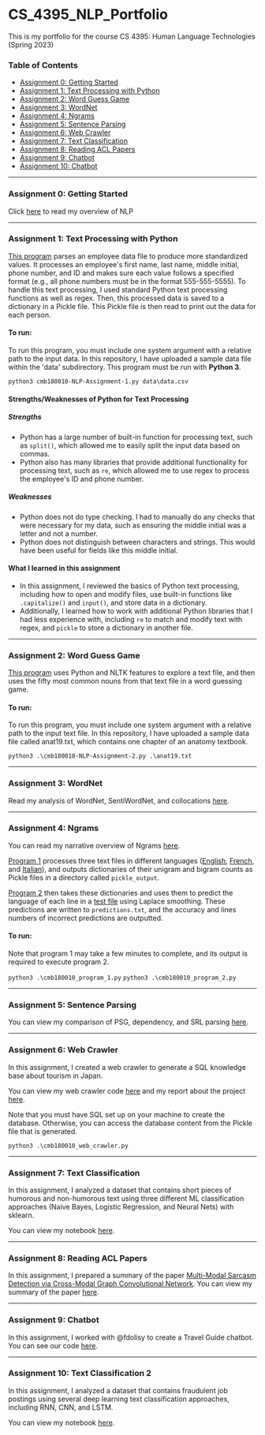 # CS_4395_NLP_Portfolio
This is my portfolio for the course CS 4395: Human Language Technologies (Spring 2023)

### Table of Contents

- [Assignment 0: Getting Started](#assignment-0-getting-started)
- [Assignment 1: Text Processing with Python](#assignment-1-text-processing-with-python)
- [Assignment 2: Word Guess Game](#assignment-2-word-guess-game)
- [Assignment 3: WordNet](#assignment-3-wordnet)
- [Assignment 4: Ngrams](#assignment-4-ngrams)
- [Assignment 5: Sentence Parsing](#assignment-5-sentence-parsing)
- [Assignment 6: Web Crawler](#assignment-6-web-crawler)
- [Assignment 7: Text Classification](#assignment-7-text-classification)
- [Assignment 8: Reading ACL Papers](#assignment-8-reading-acl-papers)
- [Assignment 9: Chatbot](#assignment-9-chatbot)
- [Assignment 10: Chatbot](#assignment-10-text-classification)

-----

### Assignment 0: Getting Started
Click [here](https://github.com/cadybaltz/CS_4395_NLP_Portfolio/blob/main/Assignment_0/Overview_of_NLP.pdf) to read my overview of NLP

-----

### Assignment 1: Text Processing with Python
[This program](https://github.com/cadybaltz/CS_4395_NLP_Portfolio/blob/main/Assignment_1/cmb180010-NLP-Assignment-1.py) parses an employee data file to produce more standardized values. It processes an employee's first name, last name, middle initial, phone number, and ID and makes sure each value follows a specified format (e.g., all phone numbers must be in the format 555-555-5555). To handle this text processing, I used standard Python text processing functions as well as regex. Then, this processed data is saved to a dictionary in a Pickle file. This Pickle file is then read to print out the data for each person.

#### To run:
To run this program, you must include one system argument with a relative path to the input data. In this repository, I have uploaded a sample data file within the 'data' subdirectory. This program must be run with **Python 3**.

`python3 cmb180010-NLP-Assignment-1.py data\data.csv`

#### Strengths/Weaknesses of Python for Text Processing
##### Strengths
- Python has a large number of built-in function for processing text, such as `split()`, which allowed me to easily split the input data based on commas.
- Python also has many libraries that provide additional functionality for processing text, such as `re`, which allowed me to use regex to process the employee's ID and phone number.

##### Weaknesses
- Python does not do type checking. I had to manually do any checks that were necessary for my data, such as ensuring the middle initial was a letter and not a number.
- Python does not distinguish between characters and strings. This would have been useful for fields like this middle initial.

#### What I learned in this assignment
- In this assignment, I reviewed the basics of Python text processing, including how to open and modify files, use built-in functions like `.capitalize()` and `input()`, and store data in a dictionary.
- Additionally, I learned how to work with additional Python libraries that I had less experience with, including `re` to match and modify text with regex, and `pickle` to store a dictionary in another file.

-----

### Assignment 2: Word Guess Game
[This program](https://github.com/cadybaltz/CS_4395_NLP_Portfolio/blob/main/Assignment_2/cmb180010-NLP-Assignment-2.py) uses Python and NLTK features to explore a text file, and then uses the fifty most common nouns from that text file in a word guessing game.

#### To run:
To run this program, you must include one system argument with a relative path to the input text file. In this repository, I have uploaded a sample data file called anat19.txt, which contains one chapter of an anatomy textbook.

`python3 .\cmb180010-NLP-Assignment-2.py .\anat19.txt`


-----

### Assignment 3: WordNet
Read my analysis of WordNet, SentiWordNet, and collocations [here](https://github.com/cadybaltz/CS_4395_NLP_Portfolio/blob/main/Assignment_3/cmb180010-NLP-Assignment-3.pdf).


-----

### Assignment 4: Ngrams

You can read my narrative overview of Ngrams [here](https://github.com/cadybaltz/CS_4395_NLP_Portfolio/blob/main/Assignment_4/cmb180010_ngrams_narrative.pdf).

[Program 1](https://github.com/cadybaltz/CS_4395_NLP_Portfolio/blob/main/Assignment_4/cmb180010_program_1.py) processes three text files in different languages ([English](https://github.com/cadybaltz/CS_4395_NLP_Portfolio/blob/main/Assignment_4/data/LangId.train.English), [French](https://github.com/cadybaltz/CS_4395_NLP_Portfolio/blob/main/Assignment_4/data/LangId.train.French), and [Italian](https://github.com/cadybaltz/CS_4395_NLP_Portfolio/blob/main/Assignment_4/data/LangId.train.Italian)), and outputs dictionaries of their unigram and bigram counts as Pickle files in a directory called `pickle_output`.

[Program 2](https://github.com/cadybaltz/CS_4395_NLP_Portfolio/blob/main/Assignment_4/cmb180010_program_2.py) then takes these dictionaries and uses them to predict the language of each line in a [test file](https://github.com/cadybaltz/CS_4395_NLP_Portfolio/blob/main/Assignment_4/data/LangId.test) using Laplace smoothing. These predictions are written to `predictions.txt`, and the accuracy and lines numbers of incorrect predictions are outputted.

#### To run:
Note that program 1 may take a few minutes to complete, and its output is required to execute program 2.

`python3 .\cmb180010_program_1.py`
`python3 .\cmb180010_program_2.py`

-----

### Assignment 5: Sentence Parsing

You can view my comparison of PSG, dependency, and SRL parsing [here](https://github.com/cadybaltz/CS_4395_NLP_Portfolio/blob/main/Assignment_5/cmb180010_sentence_parsing.pdf).

-----

### Assignment 6: Web Crawler

In this assignment, I created a web crawler to generate a SQL knowledge base about tourism in Japan.

You can view my web crawler code [here](https://github.com/cadybaltz/CS_4395_NLP_Portfolio/blob/main/Assignment_6/cmb180010_web_crawler.py) and my report about the project [here](https://github.com/cadybaltz/CS_4395_NLP_Portfolio/blob/main/Assignment_6/cmb180010_web_crawler_report.pdf).

Note that you must have SQL set up on your machine to create the database. Otherwise, you can access the database content from the Pickle file that is generated.

`python3 .\cmb180010_web_crawler.py`

-----

### Assignment 7: Text Classification

In this assignment, I analyzed a dataset that contains short pieces of humorous and non-humorous text using three different ML classification approaches (Naive Bayes, Logistic Regression, and Neural Nets) with sklearn.

You can view my notebook [here](https://github.com/cadybaltz/CS_4395_NLP_Portfolio/blob/main/Assignment_7/cmb180010_text_classification.pdf).

-----

### Assignment 8: Reading ACL Papers

In this assignment, I prepared a summary of the paper [Multi-Modal Sarcasm Detection via Cross-Modal Graph Convolutional Network](https://aclanthology.org/2022.acl-long.124.pdf). You can view my summary of the paper [here](https://github.com/cadybaltz/CS_4395_NLP_Portfolio/blob/main/Assignment_8/cmb180010_ACL_summary.pdf).

-----

### Assignment 9: Chatbot

In this assignment, I worked with @fdolisy to create a Travel Guide chatbot. You can see our code [here](https://github.com/fdolisy/TravelAgent).

-----

### Assignment 10: Text Classification 2

In this assignment, I analyzed a dataset that contains fraudulent job postings using several deep learning text classification approaches, including RNN, CNN, and LSTM.

You can view my notebook [here](https://github.com/cadybaltz/CS_4395_NLP_Portfolio/blob/main/Assignment_10/cmb180010-text-classification-2.pdf).
